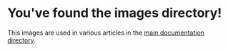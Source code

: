 # You've found the images directory!
This images are used in various articles in the [main documentation directory](../).
